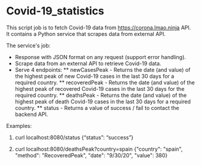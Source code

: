 # Covid-19_statistics

This script job is to fetch Covid-19 data from https://corona.lmao.ninja API.
It contains a Python service that scrapes data from external API.

The service's job:
* Response with JSON format on any request (support error handling).
* Scrape data from an external API to retrieve Covid-19 data.
* Serve 4 endpoints:
    ** newCasesPeak - Returns the date (and value) of the highest peak of new Covid-19 cases in the last 30 days for a required country.
    ** recoveredPeak - Returns the date (and value) of the highest peak of recovered Covid-19 cases in the last 30 days for the required country.
    ** deathsPeak - Returns the date (and value) of the highest peak of death Covid-19 cases in the last 30 days for a required country.
    ** status - Returns a value of success / fail to contact the backend API.


Examples:
1.    curl localhost:8080/status
      {“status”: “success”}
    
2.    curl localhost:8080/deathsPeak?country=spain
      {"country": "spain", "method": "RecoveredPeak", "date": "9/30/20", "value": 380}
